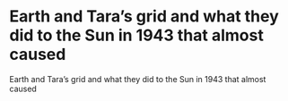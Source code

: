 # Earth and Tara’s grid and what they did to the Sun in 1943 that almost caused

Earth and Tara’s grid and what they did to the Sun in 1943 that almost caused